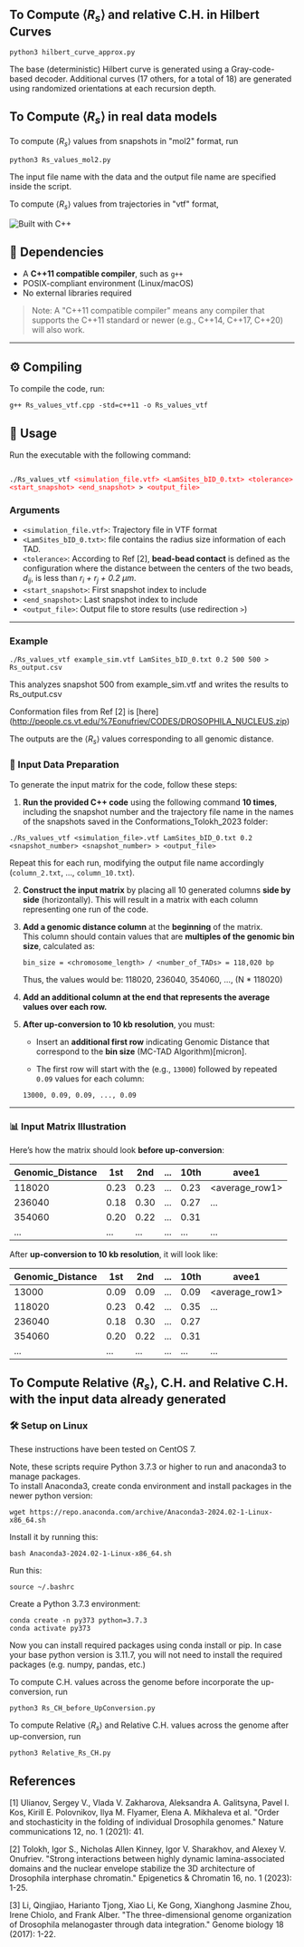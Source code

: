 ## To Compute $\langle R_s \rangle$ and relative C.H. in Hilbert Curves
```
python3 hilbert_curve_approx.py
```

The base (deterministic) Hilbert curve is generated using a Gray-code-based decoder. Additional curves (17 others, for a total of 18) are generated using randomized orientations at each recursion depth. 

## To Compute $\langle R_s \rangle$ in real data models

To compute $\langle R_s \rangle$ values from snapshots in "mol2" format, run
```
python3 Rs_values_mol2.py
```
The input file name with the data and the output file name are specified inside the script.

To compute $\langle R_s \rangle$ values from trajectories in "vtf" format,

![Built with C++](https://img.shields.io/badge/Built%20with-C%2B%2B11-blue?style=flat-square&logo=c%2B%2B&logoColor=white)

## 🧩 Dependencies

- A **C++11 compatible compiler**, such as `g++`
- POSIX-compliant environment (Linux/macOS)
- No external libraries required

> Note: A "C++11 compatible compiler" means any compiler that supports the C++11 standard or newer (e.g., C++14, C++17, C++20) will also work.

---

## ⚙️ Compiling

To compile the code, run:

```
g++ Rs_values_vtf.cpp -std=c++11 -o Rs_values_vtf
````

## 🚀 Usage

Run the executable with the following command:

<code>
./Rs_values_vtf <span style="color:red">&lt;simulation_file.vtf&gt;</span> <span style="color:red">&lt;LamSites_bID_0.txt&gt;</span> <span style="color:red">&lt;tolerance&gt;</span> <span style="color:red">&lt;start_snapshot&gt;</span> <span style="color:red">&lt;end_snapshot&gt;</span> &gt; <span style="color:red">&lt;output_file&gt;</span>
</code>

### Arguments

- `<simulation_file.vtf>`: Trajectory file in VTF format
- `<LamSites_bID_0.txt>`: file contains the radius size information of each TAD.
- `<tolerance>`: According to Ref [2], **bead-bead contact** is defined as the configuration where the distance between the centers of the two beads, *d<sub>ij</sub>*, is less than *r<sub>i</sub> + r<sub>j</sub> + 0.2 µm*.
- `<start_snapshot>`: First snapshot index to include
- `<end_snapshot>`: Last snapshot index to include
- `<output_file>`: Output file to store results (use redirection `>`)

---

### Example

```
./Rs_values_vtf example_sim.vtf LamSites_bID_0.txt 0.2 500 500 > Rs_output.csv
````
This analyzes snapshot 500 from example_sim.vtf and writes the results to Rs_output.csv


Conformation files from Ref [2] is [here] (http://people.cs.vt.edu/%7Eonufriev/CODES/DROSOPHILA_NUCLEUS.zip)  

The outputs are the $\langle R_s \rangle$ values corresponding to all genomic distance.

### 🧪 Input Data Preparation

To generate the input matrix for the code, follow these steps:

1. **Run the provided C++ code** using the following command **10 times**, including the snapshot number and the trajectory file name in the names of the snapshots saved in the Conformations_Tolokh_2023 folder:

```
./Rs_values_vtf <simulation_file>.vtf LamSites_bID_0.txt 0.2 <snapshot_number> <snapshot_number> > <output_file>
```

 Repeat this for each run, modifying the output file name accordingly (`column_2.txt`, ..., `column_10.txt`).

2. **Construct the input matrix** by placing all 10 generated columns **side by side** (horizontally). This will result in a matrix with each column representing one run of the code.

3. **Add a genomic distance column** at the **beginning** of the matrix.  
   This column should contain values that are **multiples of the genomic bin size**, calculated as:

   ```
   bin_size = <chromosome_length> / <number_of_TADs> = 118,020 bp
   ```

   Thus, the values would be:  118020, 236040, 354060, ..., (N * 118020)

4. **Add an additional column at the end that represents the average values over each row.**
   
5. **After up-conversion to 10 kb resolution**, you must:
   - Insert an **additional first row** indicating Genomic Distance that correspond to the **bin size** (MC-TAD Algorithm)[micron].
     
   - The first row will start with the  (e.g., `13000`) followed by repeated `0.09` values for each column:

   ```
   13000, 0.09, 0.09, ..., 0.09
   ```

---

### 📊 Input Matrix Illustration

Here’s how the matrix should look **before up-conversion**:

| Genomic_Distance | 1st | 2nd | ... | 10th | avee1
|-----------------------|----------|----------|------|-----------|--------
| 118020                | 0.23     | 0.23     | ...  | 0.23      |  <average_row1>
| 236040                | 0.18     | 0.30     | ...  | 0.27      |   ...
| 354060                | 0.20     | 0.22     | ...  | 0.31      |
| ...                   | ...      | ...      | ...  | ...       |   ...

After **up-conversion to 10 kb resolution**, it will look like:

| Genomic_Distance | 1st | 2nd | ... | 10th | avee1
|-----------------------|----------|----------|------|-----------|----------
| 13000                 | 0.09     | 0.09     | ...  | 0.09      |  <average_row1>
| 118020                | 0.23     | 0.42     | ...  | 0.35      |   ...
| 236040                | 0.18     | 0.30     | ...  | 0.27      |
| 354060                | 0.20     | 0.22     | ...  | 0.31      |
| ...                   | ...      | ...      | ...  | ...       |   ...


## To Compute Relative $\langle R_s \rangle$, C.H. and Relative C.H. with the input data already generated

### 🛠 Setup on Linux
These instructions have been tested on CentOS 7.

Note, these scripts require Python 3.7.3 or higher to run and anaconda3 to manage packages.  
To install Anaconda3, create conda environment and install packages in the newer python version:
```
wget https://repo.anaconda.com/archive/Anaconda3-2024.02-1-Linux-x86_64.sh
```
Install it by running this: 
```
bash Anaconda3-2024.02-1-Linux-x86_64.sh
```
Run this: 
```
source ~/.bashrc
```
Create a Python 3.7.3 environment:
```
conda create -n py373 python=3.7.3
conda activate py373
```
Now you can install required packages using conda install or pip. In case your base python version is 3.11.7, you will not need to install the required packages (e.g. numpy, pandas, etc.)

To compute C.H. values
across the genome before incorporate the up-conversion, run
```
python3 Rs_CH_before_UpConversion.py
```
To compute Relative $\langle R_s \rangle$ and Relative C.H. values across the genome after up-conversion, run
```
python3 Relative_Rs_CH.py
```


## References

[1] Ulianov, Sergey V., Vlada V. Zakharova, Aleksandra A. Galitsyna, Pavel I. Kos, Kirill E. Polovnikov, Ilya M. Flyamer, Elena A. Mikhaleva et al. "Order and stochasticity in the folding of individual Drosophila genomes." Nature communications 12, no. 1 (2021): 41.

[2] Tolokh, Igor S., Nicholas Allen Kinney, Igor V. Sharakhov, and Alexey V. Onufriev. "Strong interactions between highly dynamic lamina-associated domains and the nuclear envelope stabilize the 3D architecture of Drosophila interphase chromatin." Epigenetics & Chromatin 16, no. 1 (2023): 1-25.

[3] Li, Qingjiao, Harianto Tjong, Xiao Li, Ke Gong, Xianghong Jasmine Zhou, Irene Chiolo, and Frank Alber. "The three-dimensional genome organization of Drosophila melanogaster through data integration." Genome biology 18 (2017): 1-22.

